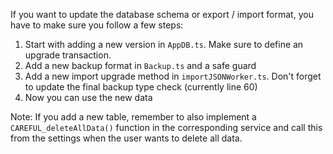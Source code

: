If you want to update the database schema or export / import format, you have to make sure you follow a few steps:

1. Start with adding a new version in `AppDB.ts`. Make sure to define an upgrade transaction.
2. Add a new backup format in `Backup.ts` and a safe guard
3. Add a new import upgrade method in `importJSONWorker.ts`. Don't forget to update the final backup type check (currently line 60)
4. Now you can use the new data

Note: If you add a new table, remember to also implement a `CAREFUL_deleteAllData()` function in the corresponding service and call this from the settings when the user wants to delete all data.